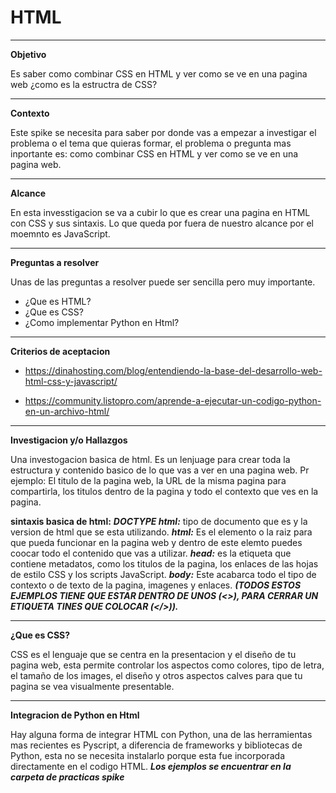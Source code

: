 # HTML

***
**Objetivo**

Es saber como combinar CSS en HTML y ver como se ve en una pagina web ¿como es la estructra de CSS?

***
**Contexto**

Este spike se necesita para saber por donde vas a empezar a investigar el problema o el tema que quieras formar, el problema o pregunta mas inportante es: como combinar CSS en HTML y ver como se ve en una pagina web.

****
**Alcance**

En esta invesstigacion se va a cubir lo que es crear una pagina en HTML con CSS y sus sintaxis.
Lo  que queda por fuera de nuestro alcance por el moemnto es JavaScript.

****
**Preguntas a resolver** 

Unas de las preguntas a resolver puede ser sencilla pero muy importante.

- ¿Que es HTML?
- ¿Que es CSS?
- ¿Como implementar Python en Html?

***
**Criterios de aceptacion**

- https://dinahosting.com/blog/entendiendo-la-base-del-desarrollo-web-html-css-y-javascript/

- https://community.listopro.com/aprende-a-ejecutar-un-codigo-python-en-un-archivo-html/
***
**Investigacion y/o Hallazgos**

Una investogacion basica de html. Es un lenjuage para crear toda la estructura y contenido basico de lo que vas a ver en una pagina web. Pr ejemplo: El titulo de la pagina web, la URL de la misma pagina para compartirla, los titulos dentro de la pagina y todo el contexto que ves en la pagina. 

**sintaxis basica de html:** ***DOCTYPE html:*** tipo de documento que es y la version de html que se esta utilizando.
***html:*** Es el elemento o la raiz para que pueda funcionar en la pagina web y dentro de este elemto puedes coocar todo el contenido que vas a utilizar.
***head:*** es la etiqueta que contiene metadatos, como los titulos de la pagina, los enlaces de las hojas de estilo CSS y los scripts JavaScript.
***body:*** Este acabarca todo el tipo de contexto o de texto de la pagina, imagenes y enlaces.
***(TODOS ESTOS EJEMPLOS TIENE QUE ESTAR DENTRO DE UNOS (<>), PARA CERRAR UN ETIQUETA TINES QUE COLOCAR (</>)).***

****
**¿Que es CSS?**

CSS es el lenguaje que se centra en la presentacion y el diseño de tu pagina web, esta permite controlar los aspectos como colores, tipo de letra, el tamaño de los images, el diseño y otros aspectos calves para que tu pagina se vea visualmente presentable.

***

**Integracion de Python en Html**

Hay alguna forma de integrar HTML con Python, una de las herramientas mas recientes es Pyscript, a diferencia de frameworks y bibliotecas de Python, esta no se necesita instalarlo porque esta fue incorporada directamente en el codigo HTML.
***Los ejemplos se encuentrar en la carpeta de practicas spike***